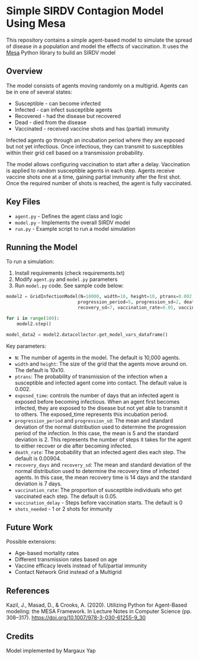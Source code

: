 # Simple SIRDV Contagion Model Using Mesa

This repository contains a simple agent-based model to simulate the spread of disease in a population and model the effects of vaccination. It uses the [Mesa](https://github.com/projectmesa/mesa/) Python library to build an SIRDV model

## Overview

The model consists of agents moving randomly on a multigrid. Agents can be in one of several states:

- Susceptible - can become infected  
- Infected - can infect susceptible agents
- Recovered - had the disease but recovered
- Dead - died from the disease 
- Vaccinated - received vaccine shots and has (partial) immunity

Infected agents go through an incubation period where they are exposed but not yet infectious. Once infectious, they can transmit to susceptibles within their grid cell based on a transmission probability.

The model allows configuring vaccination to start after a delay. Vaccination is applied to random susceptible agents in each step. Agents receive vaccine shots one at a time, gaining partial immunity after the first shot. Once the required number of shots is reached, the agent is fully vaccinated.

## Key Files

- `agent.py` - Defines the agent class and logic
- `model.py` - Implements the overall SIRDV model
- `run.py` - Example script to run a model simulation

## Running the Model

To run a simulation:

1. Install requirements (check requirements.txt)
2. Modify `agent.py` and `model.py` parameters
3. Run `model.py` code. See sample code below:

```python
model2 = GridInfectionModel(N=10000, width=10, height=10, ptrans=0.002, 
                           progression_period=5, progression_sd=2, death_rate=0.00904, recovery_days=14,
                           recovery_sd=7, vaccination_rate=0.05, vaccination_delay=0, shots_needed=2)

for i in range(100):
    model2.step()

model_data2 = model2.datacollector.get_model_vars_dataframe()
```

Key parameters:

- `N`: The number of agents in the model. The default is 10,000 agents.
- `width` and `height`: The size of the grid that the agents move around on. The default is 10x10.
- `ptrans`: The probability of transmission of the infection when a susceptible and infected agent come into contact. The default value is 0.002.
- `exposed_time`: controls the number of days that an infected agent is exposed before becoming infectious. When an agent first becomes infected, they are exposed to the disease but not yet able to transmit it to others. The exposed_time represents this incubation period.
- `progression_period` and `progression_sd`: The mean and standard deviation of the normal distribution used to determine the progression period of the infection. In this case, the mean is 5 and the standard deviation is 2. This represents the number of steps it takes for the agent to either recover or die after becoming infected.
- `death_rate`: The probability that an infected agent dies each step. The default is 0.00904.
- `recovery_days` and `recovery_sd`: The mean and standard deviation of the normal distribution used to determine the recovery time of infected agents. In this case, the mean recovery time is 14 days and the standard deviation is 7 days.
- `vaccination_rate`: The proportion of susceptible individuals who get vaccinated each step. The default is 0.05.
- `vaccination_delay` - Steps before vaccination starts. The default is 0
- `shots_needed` - 1 or 2 shots for immunity

## Future Work

Possible extensions:

- Age-based mortality rates
- Different transmission rates based on age
- Vaccine efficacy levels instead of full/partial immunity
- Contact Network Grid instead of a Multigrid

## References

Kazil, J., Masad, D., & Crooks, A. (2020). Utilizing Python for Agent-Based modeling: the MESA Framework. In Lecture Notes in Computer Science (pp. 308–317). https://doi.org/10.1007/978-3-030-61255-9_30

## Credits

Model implemented by Margaux Yap